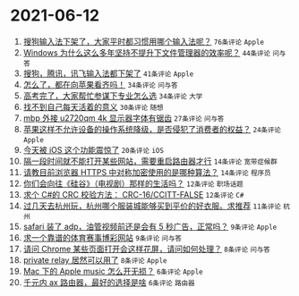 # 2021-06-12

1. [搜狗输入法下架了，大家平时都习惯用哪个输入法呢？](https://www.v2ex.com/t/783039) `76条评论` `Apple`
1. [Windows 为什么这么多年坚持不提升下文件管理器的效率呢？](https://www.v2ex.com/t/783038) `44条评论` `问与答`
1. [搜狗，腾讯，讯飞输入法都下架了](https://www.v2ex.com/t/783055) `41条评论` `Apple`
1. [怎么了，都在向苹果看齐吗！](https://www.v2ex.com/t/783051) `34条评论` `问与答`
1. [高考完了，大家帮忙参谋下专业怎么选](https://www.v2ex.com/t/783083) `34条评论` `大学`
1. [找不到自己每天活着的意义](https://www.v2ex.com/t/783089) `30条评论` `随想`
1. [mbp 外接 u2720qm 4k 显示器字体有锯齿](https://www.v2ex.com/t/783056) `27条评论` `问与答`
1. [苹果这样不允许设备的操作系统降级，是否侵犯了消费者的权益？](https://www.v2ex.com/t/783073) `24条评论` `Apple`
1. [今天被 iOS 这个功能震惊了](https://www.v2ex.com/t/783078) `20条评论` `iOS`
1. [隔一段时间就不能打开某些网站，需要重启路由器才行](https://www.v2ex.com/t/783095) `14条评论` `宽带症候群`
1. [请教目前浏览器 HTTPS 中对称加密使用的是哪种算法？](https://www.v2ex.com/t/783059) `14条评论` `程序员`
1. [你们会向往《硅谷》（电视剧）那样的生活吗？](https://www.v2ex.com/t/783057) `12条评论` `职场话题`
1. [求个 C#的 CRC 校验方法： CRC-16/CCITT-FALSE](https://www.v2ex.com/t/783047) `12条评论` `C#`
1. [过几天去杭州玩，杭州哪个服装城能够买到平价的好衣服。求推荐](https://www.v2ex.com/t/783082) `11条评论` `杭州`
1. [safari 装了 adp，油管视频前还是会有 5 秒广告，正常吗？](https://www.v2ex.com/t/783071) `9条评论` `Apple`
1. [求一个靠谱的体育赛事博彩网站](https://www.v2ex.com/t/783044) `9条评论` `问与答`
1. [请问 Chrome 某些页面打开会这样花屏，请问如何处理？](https://www.v2ex.com/t/783046) `8条评论` `问与答`
1. [private relay 居然可以用了](https://www.v2ex.com/t/783036) `8条评论` `Apple`
1. [Mac 下的 Apple music 怎么开无损？](https://www.v2ex.com/t/783087) `6条评论` `Apple`
1. [千元内 ax 路由器，最好的选择是啥](https://www.v2ex.com/t/783067) `6条评论` `路由器`
